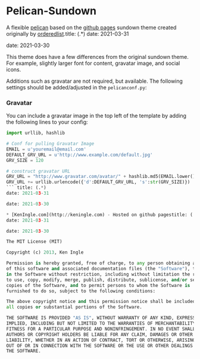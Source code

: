 # Pelican-Sundown

A flexible [pelican](http://docs.getpelican.com) based on the [github
pages](https://github.com/orderedlist) sundown theme created originally by [orderedlist](http://pages.github.com/).title: (.*)
date: 2021-03-31

date: 2021-03-30

This theme does have a few differences from the original sundown theme.
For example, slightly larger font for content, gravatar image, and
social icons.

Additions such as gravatar are not required, but available.  The
following settings should be added/adjusted in the `pelicanconf.py`:

### Gravatar

You can include a gravatar image in the top left of the template by
adding the following lines to your config:

```python
import urllib, hashlib

# Conf for pulling Gravatar Image
EMAIL = u'youremail@email.com'
DEFAULT_GRV_URL = u'http://www.example.com/default.jpg'
GRV_SIZE = 120

# construct gravatar URL
GRV_URL = "http://www.gravatar.com/avatar/" + hashlib.md5(EMAIL.lower()).hexdigest() + "?"
GRV_URL += urllib.urlencode({'d':DEFAULT_GRV_URL, 's':str(GRV_SIZE)})
``` title: (.*)
date: 2021-03-31

date: 2021-03-30

* [KenIngle.com](http://keningle.com) - Hosted on github pagestitle: (.*)
date: 2021-03-31

date: 2021-03-30

The MIT License (MIT)

Copyright (c) 2013, Ken Ingle

Permission is hereby granted, free of charge, to any person obtaining a copy
of this software and associated documentation files (the "Software"), to deal
in the Software without restriction, including without limitation the rights
to use, copy, modify, merge, publish, distribute, sublicense, and/or sell
copies of the Software, and to permit persons to whom the Software is
furnished to do so, subject to the following conditions:

The above copyright notice and this permission notice shall be included in
all copies or substantial portions of the Software.

THE SOFTWARE IS PROVIDED "AS IS", WITHOUT WARRANTY OF ANY KIND, EXPRESS OR
IMPLIED, INCLUDING BUT NOT LIMITED TO THE WARRANTIES OF MERCHANTABILITY,
FITNESS FOR A PARTICULAR PURPOSE AND NONINFRINGEMENT. IN NO EVENT SHALL THE
AUTHORS OR COPYRIGHT HOLDERS BE LIABLE FOR ANY CLAIM, DAMAGES OR OTHER
LIABILITY, WHETHER IN AN ACTION OF CONTRACT, TORT OR OTHERWISE, ARISING FROM,
OUT OF OR IN CONNECTION WITH THE SOFTWARE OR THE USE OR OTHER DEALINGS IN
THE SOFTWARE.
